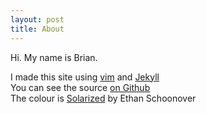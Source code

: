 ```yaml
---
layout: post
title: About
---
```

Hi. My name is Brian.  
  
I made this site using [vim](http://vim.org) and [Jekyll](http://jekyllrb.com)  
You can see the source [on Github](https://github.com/robotmachine/Jekyll-Blog)  
The colour is [Solarized](http://ethanschoonover.com/solarized) by Ethan Schoonover  
